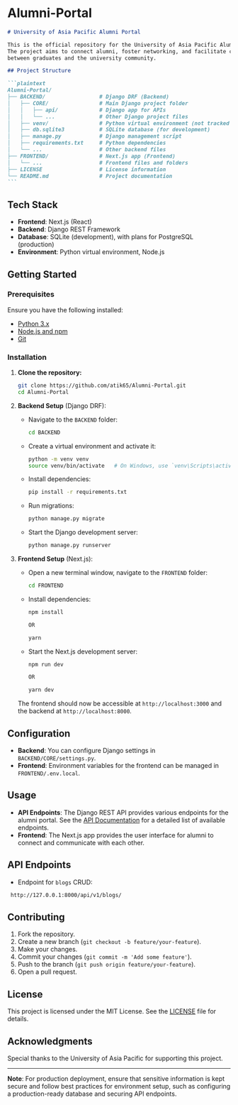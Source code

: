 # Alumni-Portal

````markdown
# University of Asia Pacific Alumni Portal

This is the official repository for the University of Asia Pacific Alumni Portal.
The project aims to connect alumni, foster networking, and facilitate communication
between graduates and the university community.

## Project Structure

```plaintext
Alumni-Portal/
├── BACKEND/                 # Django DRF (Backend)
│   ├── CORE/                # Main Django project folder
│   │   ├── api/             # Django app for APIs
│   │   └── ...              # Other Django project files
│   ├── venv/                # Python virtual environment (not tracked by Git)
│   ├── db.sqlite3           # SQLite database (for development)
│   ├── manage.py            # Django management script
│   ├── requirements.txt     # Python dependencies
│   └── ...                  # Other backend files
├── FRONTEND/                # Next.js app (Frontend)
│   └── ...                  # Frontend files and folders
├── LICENSE                  # License information
└── README.md                # Project documentation
```
````

## Tech Stack

- **Frontend**: Next.js (React)
- **Backend**: Django REST Framework
- **Database**: SQLite (development), with plans for PostgreSQL (production)
- **Environment**: Python virtual environment, Node.js

## Getting Started

### Prerequisites

Ensure you have the following installed:

- [Python 3.x](https://www.python.org/downloads/)
- [Node.js and npm](https://nodejs.org/)
- [Git](https://git-scm.com/)

### Installation

1. **Clone the repository:**

   ```bash
   git clone https://github.com/atik65/Alumni-Portal.git
   cd Alumni-Portal
   ```

2. **Backend Setup** (Django DRF):

   - Navigate to the `BACKEND` folder:

     ```bash
     cd BACKEND
     ```

   - Create a virtual environment and activate it:

     ```bash
     python -m venv venv
     source venv/bin/activate   # On Windows, use `venv\Scripts\activate`
     ```

   - Install dependencies:

     ```bash
     pip install -r requirements.txt
     ```

   - Run migrations:

     ```bash
     python manage.py migrate
     ```

   - Start the Django development server:

     ```bash
     python manage.py runserver
     ```

3. **Frontend Setup** (Next.js):

   - Open a new terminal window, navigate to the `FRONTEND` folder:

     ```bash
     cd FRONTEND
     ```

   - Install dependencies:

     ```bash
     npm install

     OR

     yarn
     ```

   - Start the Next.js development server:

     ```bash
     npm run dev

     OR

     yarn dev
     ```

   The frontend should now be accessible at `http://localhost:3000` and the backend at `http://localhost:8000`.

## Configuration

- **Backend**: You can configure Django settings in `BACKEND/CORE/settings.py`.
- **Frontend**: Environment variables for the frontend can be managed in `FRONTEND/.env.local`.

## Usage

- **API Endpoints**: The Django REST API provides various endpoints for the alumni portal. See the [API Documentation](#) for a detailed list of available endpoints.
- **Frontend**: The Next.js app provides the user interface for alumni to connect and communicate with each other.

## **API Endpoints**

- Endpoint for `blogs` CRUD:

```bash
 http://127.0.0.1:8000/api/v1/blogs/
```

## Contributing

1. Fork the repository.
2. Create a new branch (`git checkout -b feature/your-feature`).
3. Make your changes.
4. Commit your changes (`git commit -m 'Add some feature'`).
5. Push to the branch (`git push origin feature/your-feature`).
6. Open a pull request.

## License

This project is licensed under the MIT License. See the [LICENSE](LICENSE) file for details.

## Acknowledgments

Special thanks to the University of Asia Pacific for supporting this project.

---

**Note**: For production deployment, ensure that sensitive information is kept secure and follow best practices for environment setup, such as configuring a production-ready database and securing API endpoints.

```

```
